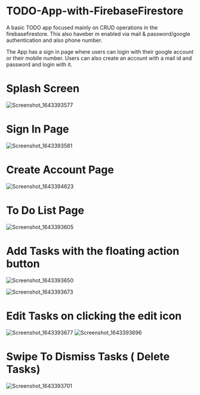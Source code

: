 # TODO-App-with-FirebaseFirestore
A basic TODO app focused mainly on CRUD operations in the firebasefirestore. This also haveber m enabled via mail &amp; password/google authentication and also phone number.


The App has a sign in page where users can login with their google account or their mobile number. Users can also create an account with a mail id and password and login with it.

# Splash Screen 

![Screenshot_1643393577](https://user-images.githubusercontent.com/79126939/151601861-e620ee28-acf3-43ec-9a8c-c36191a515e5.png)


# Sign In Page

![Screenshot_1643393581](https://user-images.githubusercontent.com/79126939/151602017-0c6c0a32-45ee-4d09-a689-3a55a1b71e35.png)


# Create Account Page

![Screenshot_1643394623](https://user-images.githubusercontent.com/79126939/151602059-8886fda6-f953-44af-a9ba-24442468836e.png)

# To Do List Page 
![Screenshot_1643393605](https://user-images.githubusercontent.com/79126939/151602108-8041ff75-43d5-4e6f-8f39-35ee8a40f5ef.png)

# Add Tasks with the floating action button
![Screenshot_1643393650](https://user-images.githubusercontent.com/79126939/151602173-a0e37dbe-5293-4a67-b7ec-481b982343d3.png)


![Screenshot_1643393673](https://user-images.githubusercontent.com/79126939/151602219-60846355-58de-4c57-b9e3-8bef33b3d39d.png)


# Edit Tasks on clicking the edit icon 
![Screenshot_1643393677](https://user-images.githubusercontent.com/79126939/151602259-a7e60c29-ee97-4122-892b-bab57efc06e2.png)
![Screenshot_1643393696](https://user-images.githubusercontent.com/79126939/151602295-bbf73bc8-4e97-4b82-874f-dbfdff630acc.png)

# Swipe To Dismiss Tasks ( Delete Tasks)
![Screenshot_1643393701](https://user-images.githubusercontent.com/79126939/151602359-4beb62e8-0757-4ca1-8608-969cc2545cbb.png)
